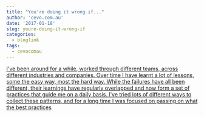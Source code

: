 ```yaml
---
title: "You're doing it wrong if..."
author: 'cevo.com.au'
date: '2017-01-18'
slug: youre-doing-it-wrong-if
categories:
  - bloglink
tags:
  - cevocomau
---
```


[I've been around for a while, worked through different teams, across different industries and companies. Over time I have learnt a lot of lessons, some the easy way, most the hard way. While the failures have all been different, their learnings have regularly overlapped and now form a set of practices that guide me on a daily basis. I've tried lots of different ways to collect these patterns, and for a long time I was focused on passing on what the best practices<i class="fas fa-external-link-alt"></i>](https://cevo.com.au/development/2017/01/18/youre-doing-it-wrong-if.html)


